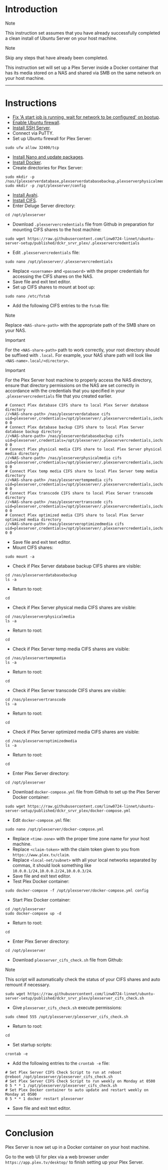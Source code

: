 # Introduction
> [!NOTE]
> This instruction set assumes that you have already successfully completed a clean install of Ubuntu Server on your host machine.

> [!NOTE]
> Skip any steps that have already been completed.

This instruction set will set up a Plex Server inside a Docker container that has its media stored on a NAS and shared via SMB on the same network on your host machine.

-----
# Instructions
* [Fix 'A start job is running, wait for network to be configured' on bootup](/fix_network-bootup/readme.md).
* [Enable Ubuntu firewall](/enable_firewall/readme.md).
* [Install SSH Server](/install_ssh-srvr/readme.md).
* Connect via PuTTY.
* Set up Ubuntu firewall for Plex Server:
```
sudo ufw allow 32400/tcp
```
* [Install Nano and update packages](/install_nano/readme.md).
* [Install Docker](/install_docker/readme.md).
* Create directories for Plex Server:
```
sudo mkdir -p /nas/{plexserverdatabase,plexserverdatabasebackup,plexserverphysicalmedia,plexservertempmedia,plexservertranscode,plexserveroptimizedmedia}
sudo mkdir -p /opt/plexserver/config
```
* [Install Avahi](/install_avahi/readme.md).
* [Install CIFS](/install_cifs/readme.md).
* Enter Deluge Server directory:
```
cd /opt/plexserver
```
* Download `.plexservercredentials` file from Github in preparation for mounting CIFS shares to the host machine:
```
sudo wget https://raw.githubusercontent.com/linw0724-linnet/ubuntu-server-setup/published/dckr_srvr_plex/.plexservercredentials
```
* Edit `.plexservercredentials` file:
```
sudo nano /opt/plexserver/.plexservercredentials
```
* Replace `<username>` and `<password>` with the proper credentials for accessing the CIFS shares on the NAS.
* Save file and exit text editor.
* Set up CIFS shares to mount at boot up:
```
sudo nano /etc/fstab
```
* Add the following CIFS entries to the `fstab` file:
> [!NOTE]
> Replace `<NAS-share-path>` with the appropriate path of the SMB share on your NAS.

> [!IMPORTANT]
> For the `<NAS-share-path>` path to work correctly, your root directory should be suffixed with `.local`. For example, your NAS share path will look like `<NAS-name>.local/<directory>`.

> [!IMPORTANT]
> For the Plex Server host machine to properly access the NAS directory, ensure that directory permissions on the NAS are set correctly in accordance with the credentials that you specified in your `.plexservercredentials` file that you created earlier.
```
# Connect Plex database CIFS share to local Plex Server database directory
//<NAS-share-path> /nas/plexserverdatabase cifs uid=plexserver,credentials=/opt/plexserver/.plexservercredentials,iocharset=utf8 0 0
# Connect Plex database backup CIFS share to local Plex Server database backup directory
//<NAS-share-path> /nas/plexserverdatabasebackup cifs uid=plexserver,credentials=/opt/plexserver/.plexservercredentials,iocharset=utf8 0 0
# Connect Plex physical media CIFS share to local Plex Server physical media directory
//<NAS-share-path> /nas/plexserverphysicalmedia cifs uid=plexserver,credentials=/opt/plexserver/.plexservercredentials,iocharset=utf8 0 0
# Connect Plex temp media CIFS share to local Plex Server temp media directory
//<NAS-share-path> /nas/plexservertempmedia cifs uid=plexserver,credentials=/opt/plexserver/.plexservercredentials,iocharset=utf8 0 0
# Connect Plex transcode CIFS share to local Plex Server transcode directory
//<NAS-share-path> /nas/plexservertranscode cifs uid=plexserver,credentials=/opt/plexserver/.plexservercredentials,iocharset=utf8 0 0
# Connect Plex optimized media CIFS share to local Plex Server optimized media directory
//<NAS-share-path> /nas/plexserveroptimizedmedia cifs uid=plexserver,credentials=/opt/plexserver/.plexservercredentials,iocharset=utf8 0 0
```
* Save file and exit text editor.
* Mount CIFS shares:
```
sudo mount -a
```
* Check if Plex Server database backup CIFS shares are visible:
```
cd /nas/plexserverdatabasebackup
ls -a
```
* Return to root:
```
cd
```
* Check if Plex Server physical media CIFS shares are visible:
```
cd /nas/plexserverphysicalmedia
ls -a
```
* Return to root:
```
cd
```
* Check if Plex Server temp media CIFS shares are visible:
```
cd /nas/plexservertempmedia
ls -a
```
* Return to root:
```
cd
```
* Check if Plex Server transcode CIFS shares are visible:
```
cd /nas/plexservertranscode
ls -a
```
* Return to root:
```
cd
```
* Check if Plex Server optimized media CIFS shares are visible:
```
cd /nas/plexserveroptimizedmedia
ls -a
```
* Return to root:
```
cd
```
* Enter Plex Server directory:
```
cd /opt/plexserver
```
* Download `docker-compose.yml` file from Github to set up the Plex Server Docker container:
```
sudo wget https://raw.githubusercontent.com/linw0724-linnet/ubuntu-server-setup/published/dckr_srvr_plex/docker-compose.yml
```
* Edit `docker-compose.yml` file:
```
sudo nano /opt/plexserver/docker-compose.yml
```
* Replace `<time-zone>` with the proper time zone name for your host machine.
* Replace `<claim-token>` with the claim token given to you from `https://www.plex.tv/claim`.
* Replace `<local-net/subnet>` with all your local networks separated by commas, it should look something like `10.0.0.1/24,10.0.0.2/24,10.0.0.3/24`.
* Save file and exit text editor.
* Test Plex Docker container:
```
sudo docker-compose -f /opt/plexserver/docker-compose.yml config
```
* Start Plex Docker container:
```
cd /opt/plexserver
sudo docker-compose up -d
```
* Return to root:
```
cd
```
* Enter Plex Server directory:
```
cd /opt/plexserver
```
* Download `plexserver_cifs_check.sh` file from Github:
> [!NOTE]
> This script will automatically check the status of your CIFS shares and auto remount if necessary.
```
sudo wget https://raw.githubusercontent.com/linw0724-linnet/ubuntu-server-setup/published/dckr_srvr_plex/plexserver_cifs_check.sh
```
* Give `plexserver_cifs_check.sh` execute permissions:
```
sudo chmod 555 /opt/plexserver/plexserver_cifs_check.sh
```
* Return to root:
```
cd
```
* Set startup scripts:
```
crontab -e
```
* Add the following entries to the `crontab -e` file:
```
# Set Plex Server CIFS Check Script to run at reboot
@reboot /opt/plexserver/plexserver_cifs_check.sh
# Set Plex Server CIFS Check Script to run weekly on Monday at 0500
0 5 * * 1 /opt/plexserver/plexserver_cifs_check.sh
# Set Plex Docker container to auto update and restart weekly on Monday at 0500
0 5 * * 1 docker restart plexserver
```
* Save file and exit text editor.
-----
# Conclusion
Plex Server is now set up in a Docker container on your host machine.

Go to the web UI for plex via a web browser under `https://app.plex.tv/desktop/` to finish setting up your Plex Server.
